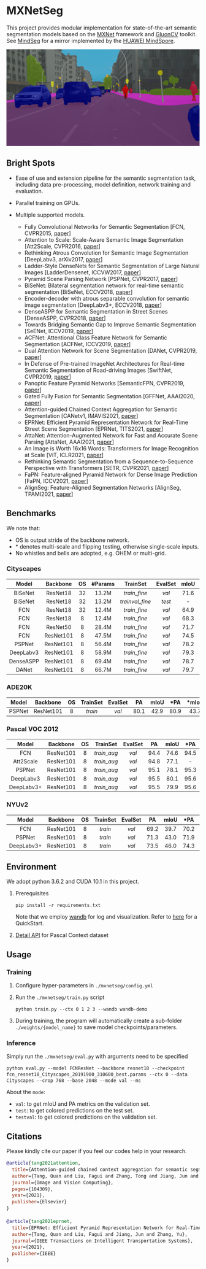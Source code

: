 # MXNetSeg

This project provides modular implementation for state-of-the-art semantic segmentation models based on the [MXNet](https://github.com/apache/incubator-mxnet) framework and [GluonCV](https://github.com/dmlc/gluon-cv) toolkit. See [MindSeg](https://github.com/BebDong/MindSeg) for a mirror implemented by the [HUAWEI MindSpore](https://www.mindspore.cn/en).

![](./demo/demo_citys.png)

## Bright Spots

- Ease of use and extension pipeline for the semantic segmentation task, including data pre-processing, model definition, network training and evaluation.

- Parallel training on GPUs.

- Multiple supported models.

  - Fully Convolutional Networks for Semantic Segmentation [FCN, CVPR2015, [paper](https://www.cv-foundation.org/openaccess/content_cvpr_2015/papers/Long_Fully_Convolutional_Networks_2015_CVPR_paper.pdf)]
  - Attention to Scale: Scale-Aware Semantic Image Segmentation [Att2Scale, CVPR2016, [paper](http://openaccess.thecvf.com/content_cvpr_2016/papers/Chen_Attention_to_Scale_CVPR_2016_paper.pdf)]
  - Rethinking Atrous Convolution for Semantic Image Segmentation [DeepLabv3, arXiv2017, [paper](https://arxiv.org/pdf/1706.05587.pdf)]
  - Ladder-Style DenseNets for Semantic Segmentation of Large Natural Images [LadderDensenet, ICCVW2017, [paper](http://openaccess.thecvf.com/content_ICCV_2017_workshops/papers/w3/Kreso_Ladder-Style_DenseNets_for_ICCV_2017_paper.pdf)]
  - Pyramid Scene Parsing Network [PSPNet, CVPR2017, [paper](http://openaccess.thecvf.com/content_cvpr_2017/papers/Zhao_Pyramid_Scene_Parsing_CVPR_2017_paper.pdf)]
  - BiSeNet: Bilateral segmentation network for real-time semantic segmentation [BiSeNet, ECCV2018, [paper](http://openaccess.thecvf.com/content_ECCV_2018/papers/Changqian_Yu_BiSeNet_Bilateral_Segmentation_ECCV_2018_paper.pdf)]
  - Encoder-decoder with atrous separable convolution for semantic image segmentation [DeepLabv3+, ECCV2018, [paper](http://openaccess.thecvf.com/content_ECCV_2018/papers/Liang-Chieh_Chen_Encoder-Decoder_with_Atrous_ECCV_2018_paper.pdf)]
  - DenseASPP for Semantic Segmentation in Street Scenes [DenseASPP, CVPR2018, [paper](http://openaccess.thecvf.com/content_cvpr_2018/papers/Yang_DenseASPP_for_Semantic_CVPR_2018_paper.pdf)]
  - Towards Bridging Semantic Gap to Improve Semantic Segmentation [SeENet, ICCV2019, [paper](http://openaccess.thecvf.com/content_ICCV_2019/papers/Pang_Towards_Bridging_Semantic_Gap_to_Improve_Semantic_Segmentation_ICCV_2019_paper.pdf)]
  - ACFNet: Attentional Class Feature Network for Semantic Segmentation [ACFNet, ICCV2019, [paper](https://openaccess.thecvf.com/content_ICCV_2019/papers/Zhang_ACFNet_Attentional_Class_Feature_Network_for_Semantic_Segmentation_ICCV_2019_paper.pdf)]
  - Dual Attention Network for Scene Segmentation [DANet, CVPR2019, [paper](https://openaccess.thecvf.com/content_CVPR_2019/papers/Fu_Dual_Attention_Network_for_Scene_Segmentation_CVPR_2019_paper.pdf)]
  - In Defense of Pre-trained ImageNet Architectures for Real-time Semantic Segmentation of Road-driving Images [SwiftNet, CVPR2019, [paper](http://openaccess.thecvf.com/content_CVPR_2019/papers/Orsic_In_Defense_of_Pre-Trained_ImageNet_Architectures_for_Real-Time_Semantic_Segmentation_CVPR_2019_paper.pdf)]
  - Panoptic Feature Pyramid Networks [SemanticFPN, CVPR2019, [paper](https://openaccess.thecvf.com/content_CVPR_2019/papers/Kirillov_Panoptic_Feature_Pyramid_Networks_CVPR_2019_paper.pdf)]
  - Gated Fully Fusion for Semantic Segmentation [GFFNet, AAAI2020, [paper](https://ojs.aaai.org/index.php/AAAI/article/view/6805)]
  - Attention-guided Chained Context Aggregation for Semantic Segmentation [CANetv1, IMAVIS2021, [paper](https://www.sciencedirect.com/science/article/pii/S0262885621002146)]
  - EPRNet: Efficient Pyramid Representation Network for Real-Time Street Scene Segmentation [EPRNet, TITS2021, [paper](https://ieeexplore.ieee.org/stamp/stamp.jsp?tp=&arnumber=9384352)]
  - AttaNet: Attention-Augmented Network for Fast and Accurate Scene Parsing [AttaNet, AAAI2021, [paper](https://www.aaai.org/AAAI21Papers/AAAI-103.SongQ.pdf)]
  - An Image is Worth 16x16 Words: Transformers for Image Recognition at Scale [ViT, ICLR2021, [paper](https://arxiv.org/pdf/2010.11929.pdf)]
  - Rethinking Semantic Segmentation from a Sequence-to-Sequence Perspective with Transformers [SETR, CVPR2021, [paper](https://openaccess.thecvf.com/content/CVPR2021/papers/Zheng_Rethinking_Semantic_Segmentation_From_a_Sequence-to-Sequence_Perspective_With_Transformers_CVPR_2021_paper.pdf)]
  - FaPN: Feature-aligned Pyramid Network for Dense Image Prediction [FaPN, ICCV2021, [paper](http://www.shihuahuang.cn/fapn/)]
  - AlignSeg: Feature-Aligned Segmentation Networks [AlignSeg, TPAMI2021, [paper](https://ieeexplore.ieee.org/document/9366388)]

## Benchmarks

We note that:

- OS is output stride of the backbone network.
- \* denotes multi-scale and flipping testing, otherwise single-scale inputs.
- No whistles and bells are adopted, e.g. OHEM or multi-grid.

### Cityscapes

|   Model   | Backbone  |  OS  | #Params |    TrainSet     | EvalSet | mIoU | \*mIoU |
| :-------: | :-------: | :--: | :-----: | :-------------: | :-----: | :--: | :----: |
|  BiSeNet  | ResNet18  |  32  |  13.2M  |  *train_fine*   |  *val*  | 71.6 |  74.7  |
|  BiSeNet  | ResNet18  |  32  |  13.2M  | *trainval_fine* | *test*  |  -   |  74.8  |
|    FCN    | ResNet18  |  32  |  12.4M  |  *train_fine*   |  *val*  | 64.9 |  68.1  |
|    FCN    | ResNet18  |  8   |  12.4M  |  *train_fine*   |  *val*  | 68.3 |  69.9  |
|    FCN    | ResNet50  |  8   |  28.4M  |  *train_fine*   |  *val*  | 71.7 |   -    |
|    FCN    | ResNet101 |  8   |  47.5M  |  *train_fine*   |  *val*  | 74.5 |   -    |
|  PSPNet   | ResNet101 |  8   |  56.4M  |  *train_fine*   |  *val*  | 78.2 |  79.5  |
| DeepLabv3 | ResNet101 |  8   |  58.9M  |  *train_fine*   |  *val*  | 79.3 |  80.0  |
| DenseASPP | ResNet101 |  8   |  69.4M  |  *train_fine*   |  *val*  | 78.7 |  79.8  |
|   DANet   | ResNet101 |  8   |  66.7M  |  *train_fine*   |  *val*  | 79.7 |  80.9  |

### ADE20K

| Model  | Backbone  |  OS  | TrainSet | EvalSet |  PA  | mIoU | \*PA | \*mIoU |
| :----: | :-------: | :--: | :------: | :-----: | :--: | :--: | :--: | :----: |
| PSPNet | ResNet101 |  8   | *train*  |  *val*  | 80.1 | 42.9 | 80.9 |  43.7  |

### Pascal VOC 2012

|   Model    | Backbone  |  OS  |  TrainSet   | EvalSet |  PA  | mIoU | \*PA | \*mIoU |
| :--------: | :-------: | :--: | :---------: | :-----: | :--: | :--: | :--: | :----: |
|    FCN     | ResNet101 |  8   | *train_aug* |  *val*  | 94.4 | 74.6 | 94.5 |  75.0  |
| Att2Scale  | ResNet101 |  8   | *train_aug* |  *val*  | 94.8 | 77.1 |  -   |   -    |
|   PSPNet   | ResNet101 |  8   | *train_aug* |  *val*  | 95.1 | 78.1 | 95.3 |  78.5  |
| DeepLabv3  | ResNet101 |  8   | *train_aug* |  *val*  | 95.5 | 80.1 | 95.6 |  80.4  |
| DeepLabv3+ | ResNet101 |  8   | *train_aug* |  *val*  | 95.5 | 79.9 | 95.6 |  80.1  |

### NYUv2

|   Model    | Backbone  |  OS  | TrainSet | EvalSet |  PA  | mIoU | *PA  | *mIoU |
| :--------: | :-------: | :--: | :------: | :-----: | :--: | :--: | :--: | :---: |
|    FCN     | ResNet101 |  8   | *train*  |  *val*  | 69.2 | 39.7 | 70.2 | 41.0  |
|   PSPNet   | ResNet101 |  8   | *train*  |  *val*  | 71.3 | 43.0 | 71.9 | 43.6  |
| DeepLabv3+ | ResNet101 |  8   | *train*  |  *val*  | 73.5 | 46.0 | 74.3 | 47.2  |

## Environment

We adopt python 3.6.2 and CUDA 10.1 in this project.

1. Prerequisites

   ```shell
   pip install -r requirements.txt
   ```

   Note that we employ [wandb](https://github.com/wandb/client) for log and visualization. Refer to [here](https://docs.wandb.ai/quickstart) for a QuickStart.

2. [Detail API](https://github.com/zhanghang1989/detail-api) for Pascal Context dataset

## Usage

### Training

1. Configure hyper-parameters in `./mxnetseg/config.yml`

2. Run the `./mxnetseg/train.py` script

   ```shell
   python train.py --ctx 0 1 2 3 --wandb wandb-demo
   ```

3. During training, the program will automatically create a sub-folder `./weights/{model_name}`  to save model checkpoints/parameters.

### Inference

Simply run the `./mxnetseg/eval.py` with arguments need to be specified

```shell
python eval.py --model FCNResNet --backbone resnet18 --checkpoint fcn_resnet18_Cityscapes_20191900_310600_best.params --ctx 0 --data Cityscapes --crop 768 --base 2048 --mode val --ms
```

About the `mode`:

- `val`: to get mIoU and PA metrics on the validation set.
- `test`: to get colored predictions on the test set.
- `testval`: to get colored predictions on the validation set.

## Citations

Please kindly cite our paper if you feel our codes help in your research.

```BibTex
@article{tang2021attention,
  title={Attention-guided chained context aggregation for semantic segmentation},
  author={Tang, Quan and Liu, Fagui and Zhang, Tong and Jiang, Jun and Zhang, Yu},
  journal={Image and Vision Computing},
  pages={104309},
  year={2021},
  publisher={Elsevier}
}

@article{tang2021eprnet,
  title={EPRNet: Efficient Pyramid Representation Network for Real-Time Street Scene Segmentation},
  author={Tang, Quan and Liu, Fagui and Jiang, Jun and Zhang, Yu},
  journal={IEEE Transactions on Intelligent Transportation Systems},
  year={2021},
  publisher={IEEE}
}
```

